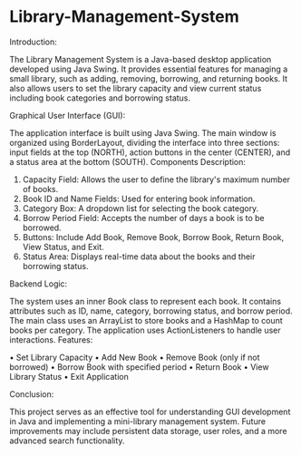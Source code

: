 # Library-Management-System

Introduction:

The Library Management System is a Java-based desktop application developed using Java Swing. It provides essential features for managing a small library, such as adding, removing, borrowing, and returning books. It also allows users to set the library capacity and view current status including book categories and borrowing status.

Graphical User Interface (GUI):

The application interface is built using Java Swing. The main window is organized using BorderLayout, dividing the interface into three sections: input fields at the top (NORTH), action buttons in the center (CENTER), and a status area at the bottom (SOUTH).
Components Description:

1. Capacity Field: Allows the user to define the library's maximum number of books.
2. Book ID and Name Fields: Used for entering book information.
3. Category Box: A dropdown list for selecting the book category.
4. Borrow Period Field: Accepts the number of days a book is to be borrowed.
5. Buttons: Include Add Book, Remove Book, Borrow Book, Return Book, View Status, and Exit.
6. Status Area: Displays real-time data about the books and their borrowing status.
   
Backend Logic:

The system uses an inner Book class to represent each book. It contains attributes such as ID, name, category, borrowing status, and borrow period. The main class uses an ArrayList to store books and a HashMap to count books per category. The application uses ActionListeners to handle user interactions.
Features:

• Set Library Capacity
• Add New Book
• Remove Book (only if not borrowed)
• Borrow Book with specified period
• Return Book
• View Library Status
• Exit Application

Conclusion:

This project serves as an effective tool for understanding GUI development in Java and implementing a mini-library management system. Future improvements may include persistent data storage, user roles, and a more advanced search functionality.
